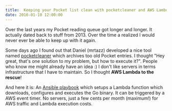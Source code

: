 ```yaml
---
title:  Keeping your Pocket list clean with pocketcleaner and AWS Lambda
date: 2016-01-10 12:00:00
---
```

Over the last years my Pocket reading queue got longer and longer. It actually dated back to stuff from 2013\. Over the time a realized I would never ever be able to keep up with it again.

<!--more-->

Some days ago I found out that Daniel (mrtazz) developed a nice tool named [pocketcleaner](https://github.com/mrtazz/pocketcleaner "https://github.com/mrtazz/pocketcleaner") which archives too old Pocket entries. I thought "Hey great, that's one solution to my problem, but how to execute it?". People who know me might already have an idea :) I don't like servers in terms infrastructure that I have to maintain. So I thought **AWS Lambda to the rescue**!

And here it is: An [Ansible playbook](https://github.com/s0enke/pocketcleaner-ansible "https://github.com/s0enke/pocketcleaner-ansible") which setups a Lambda function which downloads, configures and executes the Go binary. It can be triggered by a AWS event timer. No servers, just a few cents per month (maximum!) for AWS traffic and Lambda execution costs.
